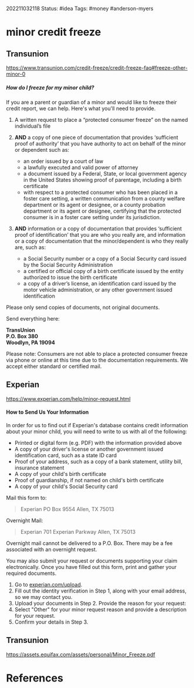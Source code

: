 202211032118
Status: #idea
Tags: #money #anderson-myers  

# minor credit freeze
## Transunion
https://www.transunion.com/credit-freeze/credit-freeze-faq#freeze-other-minor-0
##### **How do I freeze for my minor child?**

If you are a parent or guardian of a minor and would like to freeze their credit report, we can help. Here's what you'll need to provide.

1.  A written request to place a “protected consumer freeze” on the named individual’s file
2.  **AND** a copy of one piece of documentation that provides ‘sufficient proof of authority’ that you have authority to act on behalf of the minor or dependent such as:  
    -   an order issued by a court of law
    -   a lawfully executed and valid power of attorney
    -   a document issued by a Federal, State, or local government agency in the United States showing proof of parentage, including a birth certificate
    -   with respect to a protected consumer who has been placed in a foster care setting, a written communication from a county welfare department or its agent or designee, or a county probation department or its agent or designee, certifying that the protected consumer is in a foster care setting under its jurisdiction.
    
3.  **AND** information or a copy of documentation that provides ‘sufficient proof of identification’ that you are who you really are, and information or a copy of documentation that the minor/dependent is who they really are, such as:  
    -   a Social Security number or a copy of a Social Security card issued by the Social Security Administration
    -   a certified or official copy of a birth certificate issued by the entity authorized to issue the birth certificate
    -   a copy of a driver’s license, an identification card issued by the motor vehicle administration, or any other government issued identification

Please only send copies of documents, not original documents.

Send everything here:

**TransUnion**  
**P.O. Box 380**  
**Woodlyn, PA 19094**

Please note: Consumers are not able to place a protected consumer freeze via phone or online at this time due to the documentation requirements. We accept either standard or certified mail.

## Experian
https://www.experian.com/help/minor-request.html
#### **How to Send Us Your Information**

In order for us to find out if Experian's database contains credit information about your minor child, you will need to write to us with all of the following:

-   Printed or digital form (e.g. PDF) with the information provided above
-   A copy of your driver's license or another government issued identification card, such as a state ID card
-   Proof of your address, such as a copy of a bank statement, utility bill, insurance statement
-   A copy of your child's birth certificate
-   Proof of guardianship, if not named on child's birth certificate
-   A copy of your child's Social Security card

Mail this form to:
> Experian
> PO Box 9554
> Allen, TX 75013

Overnight Mail:
> Experian
> 701 Experian Parkway
> Allen, TX 75013

Overnight mail cannot be delivered to a P.O. Box. There may be a fee associated with an overnight request.

You may also submit your request or documents supporting your claim electronically. Once you have filled out this form, print and gather your required documents.

1.  Go to [experian.com/upload](https://www.experian.com/consumer/upload/).
2.  Fill out the identity verification in Step 1, along with your email address, so we may contact you.
3.  Upload your documents in Step 2. Provide the reason for your request:
4.  Select "Other" for your minor request reason and provide a description for your request.
5.  Confirm your details in Step 3.

## Transunion
https://assets.equifax.com/assets/personal/Minor_Freeze.pdf


# References

